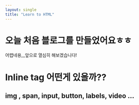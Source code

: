 ```yaml
---
layout: single
title: "Learn to HTML"
---
```


# 오늘 처음 블로그를 만들었어요ㅎㅎ

어렵네용,,,앞으로 열심히 해보겠습니다!

# Inline tag 어떤게 있을까??
 
 img , span, input, button, labels, video ...
---
